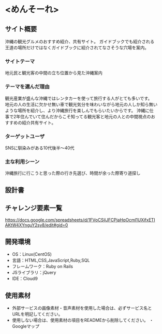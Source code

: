 # <めんそーれ>

## サイト概要
沖縄の観光グルメのおすすめ紹介、共有サイト。
ガイドブックでも紹介される王道の場所だけではなくガイドブックに紹介されてなさそうな穴場を案内。

### サイトテーマ
地元民と観光客の中間の立ち位置から見た沖縄案内

### テーマを選んだ理由
観光産業が盛んな沖縄ではレンタカーを使って旅行する人がとても多いです。
地元の人の生活に欠かせ無い車で観光気分を味わいながら地元の人しか知ら無いような場所を紹介し、より沖縄旅行を楽しんでもらいたいからです。
沖縄に仕事で2年住んでいて住んだからこそ知ってる観光客と地元の人との中間視点のおすすめの紹介共有サイト。

### ターゲットユーザ
SNSに馴染みがある10代後半〜40代

### 主な利用シーン
沖縄旅行に行こうと思った際の行き先選び、時間が余った際寄り道探し

## 設計書


## チャレンジ要素一覧
https://docs.google.com/spreadsheets/d/1FVoCSjIJFCPjaHqOcml1UXifxETIAKtW4XYnguY2sy8/edit#gid=0

## 開発環境
- OS：Linux(CentOS)
- 言語：HTML,CSS,JavaScript,Ruby,SQL
- フレームワーク：Ruby on Rails
- JSライブラリ：jQuery
- IDE：Cloud9

## 使用素材
- 外部サービスの画像素材・音声素材を使用した場合は、必ずサービス名とURLを明記してください。
- 使用しない場合は、使用素材の項目をREADMEから削除してください。
・Googleマップ
